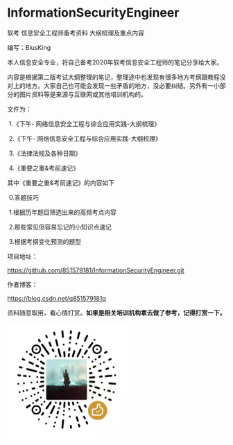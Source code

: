 # InformationSecurityEngineer
软考 信息安全工程师备考资料 大纲梳理及重点内容

编写：BlusKing

​	本人信息安全专业，将自己备考2020年软考信息安全工程师的笔记分享给大家。

​	内容是根据第二版考试大纲整理的笔记，整理途中也发现有很多地方考纲跟教程没对上的地方。大家自己也可能会发现一些矛盾的地方，没必要纠结。另外有一小部分的图片资料等是来源与互联网或其他培训机构的。

文件为：

​	1.《下午- 网络信息安全工程与综合应用实践-大纲梳理》

​	2.《下午- 网络信息安全工程与综合应用实践-大纲梳理》

​	3.《法律法规及各种日期》

​	4.《重要之重&考前速记》

其中《重要之重&考前速记》的内容如下

​	0.答题技巧

​	1.根据历年题目筛选出来的高频考点内容

​	2.那些常见但容易忘记的小知识点速记

​	3.根据考纲变化预测的题型

项目地址：

https://github.com/851579181/InformationSecurityEngineer.git

作者博客：

https://blog.csdn.net/q851579181q

资料随意取用，看心情打赏。**如果是相关培训机构拿去做了参考，记得打赏一下。**



<img src="README.assets/clipboard.png" alt="img" style="zoom: 50%;" />